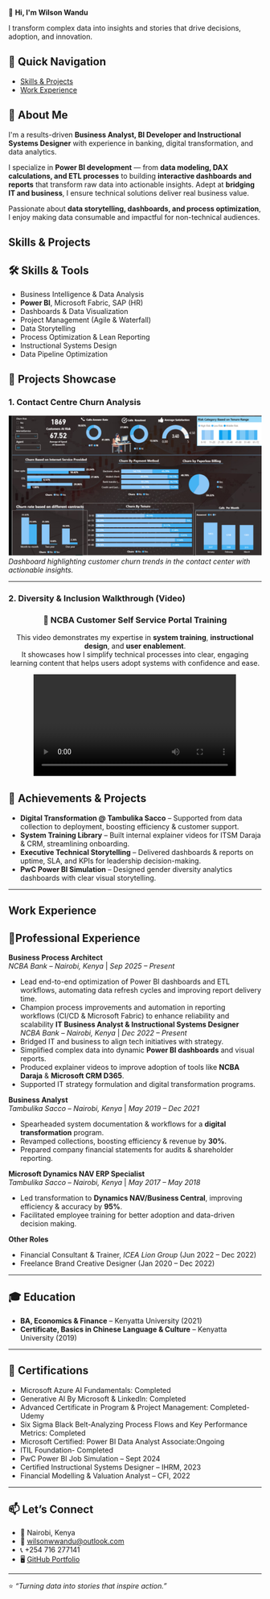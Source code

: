 👋 **Hi, I'm Wilson Wandu** 

I transform complex data into insights and stories that drive decisions, adoption, and innovation. 

## 🚀 Quick Navigation
- [Skills & Projects](#skills--projects)
- [Work Experience](#work-experience)

## 🔹 About Me  
I'm a results-driven **Business Analyst, BI Developer and Instructional Systems Designer** with experience in banking, digital transformation, and data analytics.  

I specialize in **Power BI development** — from **data modeling, DAX calculations, and ETL processes** to building **interactive dashboards and reports** that transform raw data into actionable insights. Adept at **bridging IT and business**, I ensure technical solutions deliver real business value.  

Passionate about **data storytelling, dashboards, and process optimization**, I enjoy making data consumable and impactful for non-technical audiences.  

## Skills & Projects
## 🛠️ Skills & Tools  
- Business Intelligence & Data Analysis  
- **Power BI**, Microsoft Fabric, SAP (HR)  
- Dashboards & Data Visualization  
- Project Management (Agile & Waterfall)  
- Data Storytelling  
- Process Optimization & Lean Reporting  
- Instructional Systems Design
- Data Pipeline Optimization

## 📂 Projects Showcase  

### 1. Contact Centre Churn Analysis  
![Contact Centre Churn Analysis](assets/Contact%20Centre%20Churn%20Analysis.png)  
*Dashboard highlighting customer churn trends in the contact center with actionable insights.*  

---
### 2. Diversity & Inclusion Walkthrough (Video)  
<div align="center">

  <h3>🎥 NCBA Customer Self Service Portal Training</h3>

  <p>
    This video demonstrates my expertise in <b>system training</b>, <b>instructional design</b>, and <b>user enablement</b>.<br>
    It showcases how I simplify technical processes into clear, engaging learning content that helps users adopt systems with confidence and ease.
  </p>

  <video width="80%" controls>
    <source src="https://raw.githubusercontent.com/WanduLightHub.io/main/assets/NCBA%20Customer%20Self%20Service%20Portal%20Log%20In.mp4" type="video/mp4">
    Your browser does not support the video tag.
  </video>

</div>

## 🚀 Achievements & Projects  
- **Digital Transformation @ Tambulika Sacco** – Supported from data collection to deployment, boosting efficiency & customer support.  
- **System Training Library** – Built internal explainer videos for ITSM Daraja & CRM, streamlining onboarding.  
- **Executive Technical Storytelling** – Delivered dashboards & reports on uptime, SLA, and KPIs for leadership decision-making.  
- **PwC Power BI Simulation** – Designed gender diversity analytics dashboards with clear visual storytelling. 

---
## Work Experience
## 💼Professional Experience  

**Business Process Architect**  
*NCBA Bank – Nairobi, Kenya* | *Sep 2025 – Present* 
- Lead end-to-end optimization of Power BI dashboards and ETL workflows, automating data refresh cycles and improving report delivery time.
- Champion process improvements and automation in reporting workflows (CI/CD & Microsoft Fabric) to enhance reliability and scalability
**IT Business Analyst & Instructional Systems Designer**  
*NCBA Bank – Nairobi, Kenya* | *Dec 2022 – Present*  
- Bridged IT and business to align tech initiatives with strategy.  
- Simplified complex data into dynamic **Power BI dashboards** and visual reports.  
- Produced explainer videos to improve adoption of tools like **NCBA Daraja** & **Microsoft CRM D365**.  
- Supported IT strategy formulation and digital transformation programs.  

**Business Analyst**  
*Tambulika Sacco – Nairobi, Kenya* | *May 2019 – Dec 2021*  
- Spearheaded system documentation & workflows for a **digital transformation** program.  
- Revamped collections, boosting efficiency & revenue by **30%**.  
- Prepared company financial statements for audits & shareholder reporting.  

**Microsoft Dynamics NAV ERP Specialist**  
*Tambulika Sacco – Nairobi, Kenya* | *May 2017 – May 2018*  
- Led transformation to **Dynamics NAV/Business Central**, improving efficiency & accuracy by **95%**.  
- Facilitated employee training for better adoption and data-driven decision making.  

**Other Roles**  
- Financial Consultant & Trainer, *ICEA Lion Group* (Jun 2022 – Dec 2022)  
- Freelance Brand Creative Designer (Jan 2020 – Dec 2022)  

---

## 🎓 Education  
- **BA, Economics & Finance** – Kenyatta University (2021)  
- **Certificate, Basics in Chinese Language & Culture** – Kenyatta University (2019)  

---

## 📜 Certifications  
- Microsoft Azure AI Fundamentals: Completed
- Generative AI By Microsoft & LinkedIn: Completed
- Advanced Certificate in Program & Project Management: Completed-Udemy
- Six Sigma Black Belt-Analyzing Process Flows and Key Performance Metrics: Completed 
- Microsoft Certified: Power BI Data Analyst Associate:Ongoing
- ITIL Foundation- Completed
- PwC Power BI Job Simulation – Sept 2024  
- Certified Instructional Systems Designer – IHRM, 2023  
- Financial Modelling & Valuation Analyst – CFI, 2022  

--- 
## 📫 Let’s Connect  
- 📍 Nairobi, Kenya  
- 📧 [wilsonwwandu@outlook.com](mailto:wilsonwwandu@outlook.com)  
- 📞 +254 716 277141  
- 🖥️ [GitHub Portfolio](https://wwwandu.github.io/Wandu.github.io/)  

---
⭐️ *“Turning data into stories that inspire action.”*  
